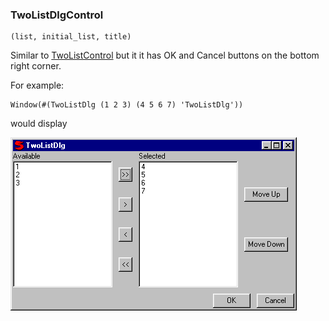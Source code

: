 ### TwoListDlgControl

``` suneido
(list, initial_list, title)
```

Similar to [TwoListControl](<TwoListControl.md>) but it it has OK and Cancel buttons on the bottom right corner. 

For example:

``` suneido
Window(#(TwoListDlg (1 2 3) (4 5 6 7) 'TwoListDlg'))
```

would display

![](<../../res/TwoListDlg.gif>)